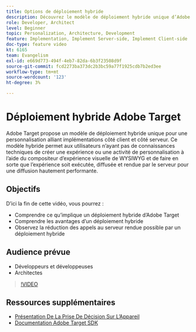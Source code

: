 ```yaml
---
title: Options de déploiement hybride
description: Découvrez le modèle de déploiement hybride unique d’Adobe Target pour une personnalisation alliant implémentations côté client et côté serveur.
role: Developer, Architect
level: Beginner
topic: Personalization, Architecture, Development
feature: Implementation, Implement Server-side, Implement Client-side
doc-type: feature video
kt: 6165
team: Evangelism
exl-id: e669d773-494f-4eb7-82da-6b3f23508d9f
source-git-commit: fcd2273ba373dc2b3bc59a77f1925cdb7b2ed3ee
workflow-type: tm+mt
source-wordcount: '123'
ht-degree: 3%

---
```


# Déploiement hybride Adobe Target

Adobe Target propose un modèle de déploiement hybride unique pour une personnalisation alliant implémentations côté client et côté serveur. Ce modèle hybride permet aux utilisateurs n’ayant pas de connaissances techniques de créer une expérience ou une activité de personnalisation à l’aide du compositeur d’expérience visuelle de WYSIWYG et de faire en sorte que l’expérience soit exécutée, diffusée et rendue par le serveur pour une diffusion hautement performante.

## Objectifs

D’ici la fin de cette vidéo, vous pourrez :

* Comprendre ce qu’implique un déploiement hybride d’Adobe Target
* Comprendre les avantages d’un déploiement hybride
* Observez la réduction des appels au serveur rendue possible par un déploiement hybride

## Audience prévue

* Développeurs et développeuses
* Architectes

>[!VIDEO](https://video.tv.adobe.com/v/41698/?quality=12)

## Ressources supplémentaires

* [Présentation De La Prise De Décision Sur L’Appareil](https://experienceleague.adobe.com/en/docs/target-learn/tutorials/implementation/on-device-decisioning-overview#implementation)
* [Documentation Adobe Target SDK](https://experienceleague.adobe.com/en/docs/target-dev/developer/server-side/on-device-decisioning/overview)
